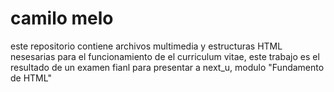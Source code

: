 # camilo melo
este repositorio contiene archivos multimedia y estructuras HTML nesesarias para el funcionamiento de el curriculum vitae, este trabajo es el resultado de un examen fianl para presentar a next_u, modulo "Fundamento de HTML"
